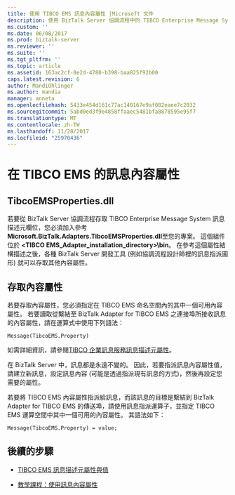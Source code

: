 ```yaml
---
title: 使用 TIBCO EMS 訊息內容屬性 |Microsoft 文件
description: 使用 BizTalk Server 協調流程中的 TIBCO Enterprise Message System 訊息描述元欄位
ms.custom: ''
ms.date: 06/08/2017
ms.prod: biztalk-server
ms.reviewer: ''
ms.suite: ''
ms.tgt_pltfrm: ''
ms.topic: article
ms.assetid: 163ac2cf-0e2d-4780-b398-baa825f92b00
caps.latest.revision: 6
author: MandiOhlinger
ms.author: mandia
manager: anneta
ms.openlocfilehash: 5433e454d161c77ac140167e9af082eaee7c2032
ms.sourcegitcommit: 5abd0ed3f9e4858ffaaec5481bfa8878595e95f7
ms.translationtype: MT
ms.contentlocale: zh-TW
ms.lasthandoff: 11/28/2017
ms.locfileid: "25970436"
---
```

# <a name="message-context-properties-in-tibco-ems"></a>在 TIBCO EMS 的訊息內容屬性

## <a name="tibcoemspropertiesdll"></a>TibcoEMSProperties.dll
若要從 BizTalk Server 協調流程存取 TIBCO Enterprise Message System 訊息描述元欄位，您必須加入參考**Microsoft.BizTalk.Adapters.TibcoEMSProperties.dll**至您的專案。 這個組件位於 **\<TIBCO EMS_Adapter_installation_directory\>\bin**。 在參考這個屬性結構描述之後，各種 BizTalk Server 開發工具 (例如協調流程設計師裡的訊息指派圖形) 就可以存取其他內容屬性。  
  
## <a name="access-context-properties"></a>存取內容屬性  
 若要存取內容屬性，您必須指定在 TIBCO EMS 命名空間內的其中一個可用內容屬性。 若要讀取從繫結至 BizTalk Adapter for TIBCO EMS 之連接埠所接收訊息的內容屬性，請在運算式中使用下列語法：  
  
```  
Message(TibcoEMS.Property)  
```  
  
 如需詳細資訊，請參閱[TIBCO 企業訊息服務訊息描述元屬性](../core/tibco-enterprise-message-service-message-descriptor-properties.md)。  
  
 在 BizTalk Server 中，訊息都是永遠不變的。 因此，若要指派訊息內容屬性值，請建立新訊息，設定訊息內容 (可能是透過指派現有訊息的方式)，然後再設定您需要的屬性。  
  
 若要將 TIBCO EMS 內容屬性指派給訊息，而該訊息的目標是繫結到 BizTalk Adapter for TIBCO EMS 的傳送埠，請使用訊息指派運算子，並指定 TIBCO EMS 運算空間中其中一個可用的內容屬性。 其語法如下：  
  
```  
Message(TibcoEMS.Property) = value;  
```  
  
## <a name="next-steps"></a>後續的步驟
-   [TIBCO EMS 訊息描述元屬性與值](../core/tibco-enterprise-message-service-message-descriptor-properties.md)  
  
-   [教學課程：使用訊息內容屬性](../core/tutorial-using-message-context-properties.md)